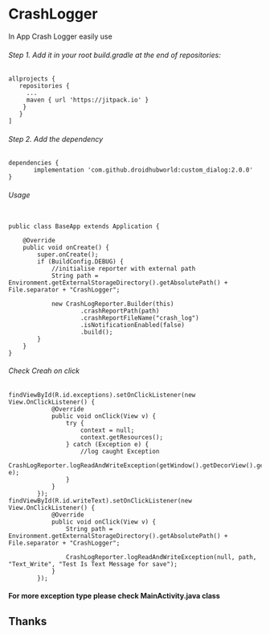 # CrashLogger
In App Crash Logger easily use

###### Step 1. Add it in your root build.gradle at the end of repositories:
```
allprojects {
   repositories {
     ...
     maven { url 'https://jitpack.io' }
    }
   }
]
```
 ###### Step 2. Add the dependency
 ```
dependencies {
        implementation 'com.github.droidhubworld:custom_dialog:2.0.0'
}

```
###### Usage
```

public class BaseApp extends Application {

    @Override
    public void onCreate() {
        super.onCreate();
        if (BuildConfig.DEBUG) {
            //initialise reporter with external path
            String path = Environment.getExternalStorageDirectory().getAbsolutePath() + File.separator + "CrashLogger";

            new CrashLogReporter.Builder(this)
                    .crashReportPath(path)
                    .crashReportFileName("crash_log")
                    .isNotificationEnabled(false)
                    .build();
        }
    }
}
```
###### Check Creah on click
```
findViewById(R.id.exceptions).setOnClickListener(new View.OnClickListener() {
            @Override
            public void onClick(View v) {
                try {
                    context = null;
                    context.getResources();
                } catch (Exception e) {
                    //log caught Exception
                    CrashLogReporter.logReadAndWriteException(getWindow().getDecorView().getRootView(), e);
                }
            }
        });
findViewById(R.id.writeText).setOnClickListener(new View.OnClickListener() {
            @Override
            public void onClick(View v) {
                String path = Environment.getExternalStorageDirectory().getAbsolutePath() + File.separator + "CrashLogger";

                CrashLogReporter.logReadAndWriteException(null, path, "Text_Write", "Test Is Text Message for save");
            }
        });

```
#### For more exception type please check MainActivity.java class

## Thanks

